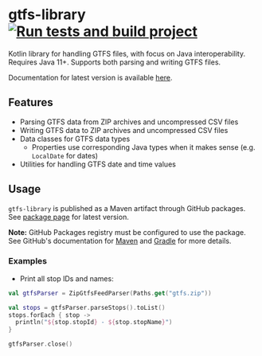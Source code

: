 # gtfs-library [![Run tests and build project](https://github.com/mjaakko/gtfs-library/actions/workflows/build.yml/badge.svg)](https://github.com/mjaakko/gtfs-library/actions/workflows/build.yml)
Kotlin library for handling GTFS files, with focus on Java interoperability. Requires Java 11+. Supports both parsing and writing GTFS files.

Documentation for latest version is available [here](https://gtfslibrary.malkki.xyz/).

## Features

* Parsing GTFS data from ZIP archives and uncompressed CSV files
* Writing GTFS data to ZIP archives and uncompressed CSV files
* Data classes for GTFS data types
  * Properties use corresponding Java types when it makes sense (e.g. `LocalDate` for dates)
* Utilities for handling GTFS date and time values

## Usage

`gtfs-library` is published as a Maven artifact through GitHub packages. See [package page](https://github.com/mjaakko/gtfs-library/packages/1537290) for latest version.

**Note:** GitHub Packages registry must be configured to use the package. See GitHub's documentation for [Maven](https://docs.github.com/en/packages/working-with-a-github-packages-registry/working-with-the-apache-maven-registry) and [Gradle](https://docs.github.com/en/packages/working-with-a-github-packages-registry/working-with-the-gradle-registry) for more details.

### Examples

* Print all stop IDs and names:
```kotlin
val gtfsParser = ZipGtfsFeedParser(Paths.get("gtfs.zip"))

val stops = gtfsParser.parseStops().toList()
stops.forEach { stop ->
  println("${stop.stopId} - ${stop.stopName}")
}

gtfsParser.close()
```